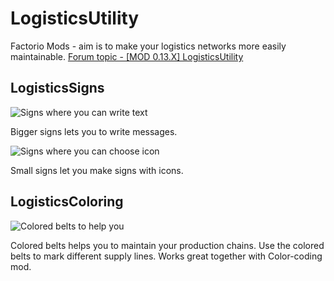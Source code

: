 # LogisticsUtility
Factorio Mods - aim is to make your logistics networks more easily maintainable.
[Forum topic - [MOD 0.13.X] LogisticsUtility](https://forums.factorio.com/viewtopic.php?f=92&t=21277)

## LogisticsSigns
![Signs where you can write text](http://i.imgur.com/3vmmHB5.png)

Bigger signs lets you to write messages.

![Signs where you can choose icon](http://i.imgur.com/XWOSs4a.png)

Small signs let you make signs with icons.

## LogisticsColoring
![Colored belts to help you](http://i.imgur.com/kpgFJEt.png)

Colored belts helps you to maintain your production chains.
Use the colored belts to mark different supply lines.
Works great together with Color-coding mod.
